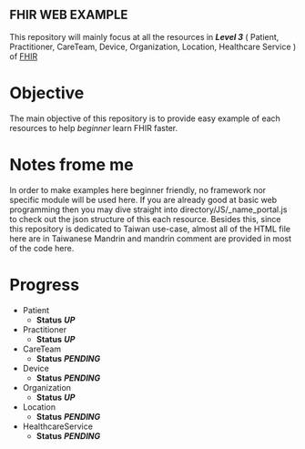 ## FHIR WEB EXAMPLE

This repository will mainly focus at all the resources in **_Level 3_** ( Patient, Practitioner, CareTeam, Device, Organization, Location, Healthcare Service ) of [FHIR](https://www.hl7.org/fhir/)

# Objective
The main objective of this repository is to provide easy example of each resources to help _beginner_ learn FHIR faster. 

# Notes frome me
In order to make examples here beginner friendly, no framework nor specific module will be used here. If you are already good at basic web programming then you may dive straight into directory/JS/<resource>_name_portal.js to check out the json structure of this each resource. Besides this, since this repository is dedicated to Taiwan use-case, almost all of the HTML file here are in Taiwanese Mandrin and mandrin comment are provided in most of the code here.

# Progress
* Patient
  * **Status** **_UP_**
* Practitioner
  * **Status** **_UP_**
* CareTeam
  * **Status** **_PENDING_**
* Device
  * **Status** **_PENDING_**
* Organization
  * **Status** **_UP_**
* Location
  * **Status** **_PENDING_**
* HealthcareService
  * **Status** **_PENDING_**

